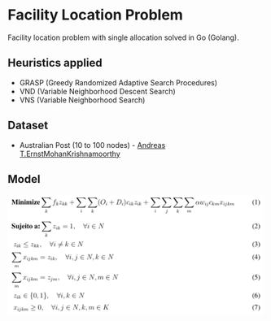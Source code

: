 # Facility Location Problem

Facility location problem with single allocation solved in Go (Golang).

 ## Heuristics applied
  - GRASP (Greedy Randomized Adaptive Search Procedures)
  - VND (Variable Neighborhood Descent Search)
  - VNS (Variable Neighborhood Search)
  
## Dataset
- Australian Post (10 to 100 nodes) - [Andreas T.ErnstMohanKrishnamoorthy](https://www.sciencedirect.com/science/article/pii/S0966834996000113)

## Model

<img src="model.png" />
